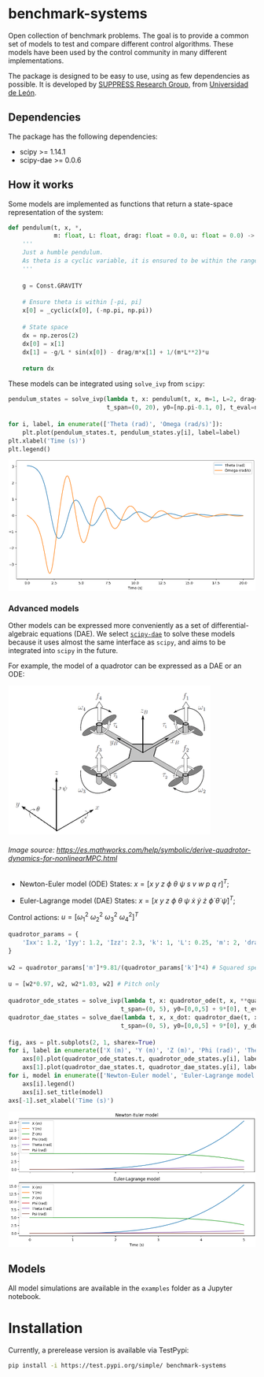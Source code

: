 # benchmark-systems

Open collection of benchmark problems. The goal is to provide a common set of models to test and compare different control algorithms. These models have been used by the control community in many different implementations. 

The package is designed to be easy to use, using as few dependencies as possible. It is developed by [SUPPRESS Research Group](https://suppress.unileon.es/en/), from [Universidad de León](https://www.unileon.es/).

## Dependencies

The package has the following dependencies:

- scipy >= 1.14.1
- scipy-dae >= 0.0.6

## How it works

Some models are implemented as functions that return a state-space representation of the system:

```python
def pendulum(t, x, *,
             m: float, L: float, drag: float = 0.0, u: float = 0.0) -> np.ndarray:
    '''
    Just a humble pendulum.
    As theta is a cyclic variable, it is ensured to be within the range [-pi, pi]
    '''

    g = Const.GRAVITY

    # Ensure theta is within [-pi, pi]
    x[0] = _cyclic(x[0], (-np.pi, np.pi))

    # State space
    dx = np.zeros(2)
    dx[0] = x[1]
    dx[1] = -g/L * sin(x[0]) - drag/m*x[1] + 1/(m*L**2)*u

    return dx

```
These models can be integrated using `solve_ivp` from `scipy`:

```python
pendulum_states = solve_ivp(lambda t, x: pendulum(t, x, m=1, L=2, drag=0.5, u=0),
                            t_span=(0, 20), y0=[np.pi-0.1, 0], t_eval=np.linspace(0, 20, 1000))

for i, label, in enumerate(['Theta (rad)', 'Omega (rad/s)']):
    plt.plot(pendulum_states.t, pendulum_states.y[i], label=label)
plt.xlabel('Time (s)')
plt.legend()
```
![pendulum_states](pendulum_states.png)

### Advanced models
Other models can be expressed more conveniently as a set of differential-algebraic equations (DAE). We select [`scipy-dae`](https://github.com/JonasBreuling/scipy_dae/tree/main) to solve these models because it uses almost the same interface as `scipy`, and aims to be integrated into `scipy` in the future. 

For example, the model of a quadrotor can be expressed as a DAE or an ODE:

![quadrotor](quadrotor.png)

###### Image source: https://es.mathworks.com/help/symbolic/derive-quadrotor-dynamics-for-nonlinearMPC.html

* Newton-Euler model (ODE)
    States: $x = [x \ y \ z \ \phi \ \theta \ \psi \ s \ v \ w \ p \ q \ r]^T$; 

* Euler-Lagrange model (DAE)
    States: $x = [x \ y \ z \ \phi \ \theta \ \psi \ \dot{x} \ \dot{y} \ \dot{z} \ \dot{\phi} \ \dot{\theta} \ \dot{\psi} ]^T$;

Control actions: $u = [\omega_1^2 \ \omega_2^2 \ \omega_3^2 \ \omega_4^2 ]^T$

```python
quadrotor_params = {
    'Ixx': 1.2, 'Iyy': 1.2, 'Izz': 2.3, 'k': 1, 'L': 0.25, 'm': 2, 'drag': 0.2
}

w2 = quadrotor_params['m']*9.81/(quadrotor_params['k']*4) # Squared speed of the propellers in order to hover ... 4*k*w^2 = m*g

u = [w2*0.97, w2, w2*1.03, w2] # Pitch only

quadrotor_ode_states = solve_ivp(lambda t, x: quadrotor_ode(t, x, **quadrotor_params, u=u),
                                t_span=(0, 5), y0=[0,0,5] + 9*[0], t_eval=np.linspace(0, 5, 1000))
quadrotor_dae_states = solve_dae(lambda t, x, x_dot: quadrotor_dae(t, x, x_dot, **quadrotor_params, u=u),
                                t_span=(0, 5), y0=[0,0,5] + 9*[0], y_dot0=np.zeros(12), t_eval=np.linspace(0, 5, 1000))

fig, axs = plt.subplots(2, 1, sharex=True)
for i, label in enumerate(['X (m)', 'Y (m)', 'Z (m)', 'Phi (rad)', 'Theta (rad)', 'Psi (rad)']):
    axs[0].plot(quadrotor_ode_states.t, quadrotor_ode_states.y[i], label=label)
    axs[1].plot(quadrotor_dae_states.t, quadrotor_dae_states.y[i], label=label)
for i, model in enumerate(['Newton-Euler model', 'Euler-Lagrange model']):
    axs[i].legend()
    axs[i].set_title(model)
axs[-1].set_xlabel('Time (s)')
```

![quadrotor_states](quadrotor_states.png)

## Models
All model simulations are available in the `examples` folder as a Jupyter notebook.

# Installation
Currently, a prerelease version is available via TestPypi:

```bash
pip install -i https://test.pypi.org/simple/ benchmark-systems
```

